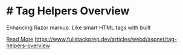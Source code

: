 # # Tag Helpers Overview

Enhancing Razor markup. Like smart HTML tags with built

[Read More](https://www.fullstackprep.dev/articles/webd/aspnet/tag-helpers-overview) https://www.fullstackprep.dev/articles/webd/aspnet/tag-helpers-overview